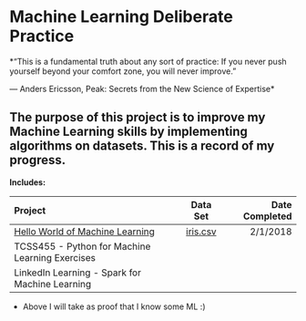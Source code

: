 # Machine Learning Deliberate Practice

*“This is a fundamental truth about any sort of practice: If you never push yourself beyond your comfort zone, you will never improve.”  

― Anders Ericsson, Peak: Secrets from the New Science of Expertise*


## The purpose of this project is to improve my Machine Learning skills by implementing algorithms on datasets. This is a record of my progress. 


**Includes:**


| Project        | Data Set      |  Date Completed |
| :------------- |:-------------:| -----:|
|[Hello World of Machine Learning](https://github.com/vjsisneros/Machine-Learning-Deliberate-Practice/tree/master/src/1%20Hello%20World%20of%20Machine%20Learning) | [iris.csv](https://archive.ics.uci.edu/ml/machine-learning-databases/iris/) | 2/1/2018  |
| TCSS455 -  Python for Machine Learning Exercises      |       |   |
| LinkedIn Learning - Spark for Machine Learning |       |    |





- Above I will take as proof that I know some ML :)


